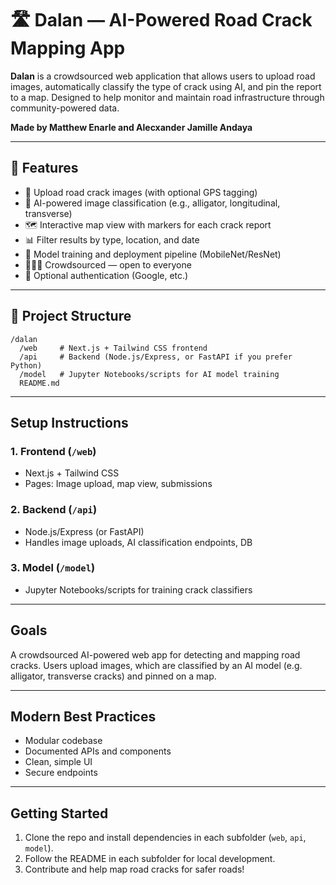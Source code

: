 # 🛣️ Dalan — AI-Powered Road Crack Mapping App

**Dalan** is a crowdsourced web application that allows users to upload road images, automatically classify the type of crack using AI, and pin the report to a map. Designed to help monitor and maintain road infrastructure through community-powered data.

**Made by Matthew Enarle and Alecxander Jamille Andaya**


---

## 🚀 Features

- 📸 Upload road crack images (with optional GPS tagging)
- 🤖 AI-powered image classification (e.g., alligator, longitudinal, transverse)
- 🗺️ Interactive map view with markers for each crack report
- 📊 Filter results by type, location, and date
- 🧠 Model training and deployment pipeline (MobileNet/ResNet)
- 🧑‍🤝‍🧑 Crowdsourced — open to everyone
- 🔐 Optional authentication (Google, etc.)

---

## 📁 Project Structure

```
/dalan
  /web     # Next.js + Tailwind CSS frontend
  /api     # Backend (Node.js/Express, or FastAPI if you prefer Python)
  /model   # Jupyter Notebooks/scripts for AI model training
  README.md
```

---

## Setup Instructions

### 1. Frontend (`/web`)
- Next.js + Tailwind CSS
- Pages: Image upload, map view, submissions

### 2. Backend (`/api`)
- Node.js/Express (or FastAPI)
- Handles image uploads, AI classification endpoints, DB

### 3. Model (`/model`)
- Jupyter Notebooks/scripts for training crack classifiers

---

## Goals

A crowdsourced AI-powered web app for detecting and mapping road cracks. Users upload images, which are classified by an AI model (e.g. alligator, transverse cracks) and pinned on a map.

---

## Modern Best Practices
- Modular codebase
- Documented APIs and components
- Clean, simple UI
- Secure endpoints

---

## Getting Started

1. Clone the repo and install dependencies in each subfolder (`web`, `api`, `model`).
2. Follow the README in each subfolder for local development.
3. Contribute and help map road cracks for safer roads!
